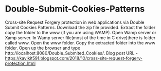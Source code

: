# Double-Submit-Cookies-Patterns
Cross-site Request Forgery protection in web applications via Double Submit Cookies Patterns.
Download the zip file provided. 
Extract the folder copy the folder to the www (if you are using WAMP). 
Open Wamp server or Xamp server. 
In Wamp server file(most of the time in C drive)there is folder called www. Open the www folder. 
Copy the extracted folder into the www folder. Open up the browser and type http://localhost:8080/Double_Submited_Cookies/. 
Blog post URL - https://kavikit591.blogspot.com/2018/10/cross-site-request-forgery-protection.html

